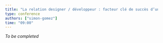```yaml
---
title: "La relation designer / développeur : facteur clé de succès d’un projet web."
type: conference
authors: ["simon-gomez"]
time: "09:00"
---
```


*To be completed*
